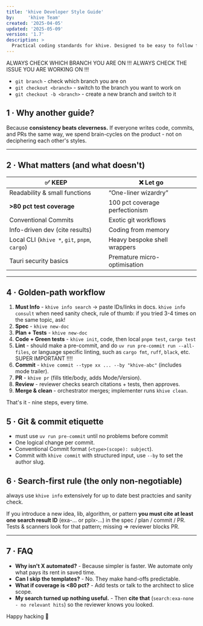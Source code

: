 ```yaml
---
title: 'khive Developer Style Guide'
by:     'khive Team'
created: '2025-04-05'
updated: '2025-05-09'
version: '1.7'
description: >
  Practical coding standards for khive. Designed to be easy to follow from the terminal with the khive helper scripts; enforced in Quality Review & CI.
---
```


ALWAYS CHECK WHICH BRANCH YOU ARE ON !!! ALWAYS CHECK THE ISSUE YOU ARE WORKING
ON !!!

- `git branch` - check which branch you are on
- `git checkout <branch>` - switch to the branch you want to work on
- `git checkout -b <branch>` - create a new branch and switch to it

## 1 · Why another guide?

Because **consistency beats cleverness.** If everyone writes code, commits, and
PRs the same way, we spend brain-cycles on the product - not on deciphering each
other's styles.

---

## 2 · What matters (and what doesn't)

| ✅ KEEP                                       | ❌ Let go                      |
| --------------------------------------------- | ------------------------------ |
| Readability & small functions                 | “One-liner wizardry”           |
| **>80 pct test coverage**                     | 100 pct coverage perfectionism |
| Conventional Commits                          | Exotic git workflows           |
| Info-driven dev (cite results)                | Coding from memory             |
| Local CLI (`khive *`, `git`, `pnpm`, `cargo`) | Heavy bespoke shell wrappers   |
| Tauri security basics                         | Premature micro-optimisation   |

---

## 4 · Golden-path workflow

1. **Must Info** - `khive info search` → paste IDs/links in docs.
   `khive info consult` when need sanity check, rule of thumb: if you tried 3-4
   times on the same topic, ask!
2. **Spec** - `khive new-doc`
3. **Plan + Tests** - `khive new-doc`
4. **Code + Green tests** - `khive init`, code, then local `pnpm test`,
   `cargo test`
5. **Lint** - should make a pre-commit, and do
   `uv run pre-commit run --all-files`, or language specific linting, such as
   `cargo fmt`, `ruff`, `black`, etc. SUPER IMPORTANT !!!!
6. **Commit** - `khive commit --type xx ... --by "khive-abc"` (includes mode
   trailer).
7. **PR** - `khive pr` (fills title/body, adds Mode/Version).
8. **Review** - reviewer checks search citations + tests, then approves.
9. **Merge & clean** - orchestrator merges; implementer runs `khive clean`.

That's it - nine steps, every time.

## 5 · Git & commit etiquette

- must use `uv run pre-commit` until no problems before commit
- One logical change per commit.
- Conventional Commit format (`<type>(scope): subject`).
- Commit with `khive commit` with structured input, use `--by` to set the author
  slug.

## 6 · Search-first rule (the only non-negotiable)

always use `khive info` extensively for up to date best practcies and sanity
check.

If you introduce a new idea, lib, algorithm, or pattern **you must cite at least
one search result ID** (exa-… or pplx-…) in the spec / plan / commit / PR. Tests
& scanners look for that pattern; missing ⇒ reviewer blocks PR.

---

## 7 · FAQ

- **Why isn't X automated?** - Because simpler is faster. We automate only what
  pays its rent in saved time.
- **Can I skip the templates?** - No. They make hand-offs predictable.
- **What if coverage is <80 pct?** - Add tests or talk to the architect to slice
  scope.
- **My search turned up nothing useful.** - Then **cite that**
  (`search:exa-none - no relevant hits`) so the reviewer knows you looked.

Happy hacking 🐝
